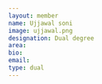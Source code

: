 ```yaml
---
layout: member
name: Ujjawal soni
image: ujjawal.png
designation: Dual degree
area:
bio:
email:
type: dual
---
```

